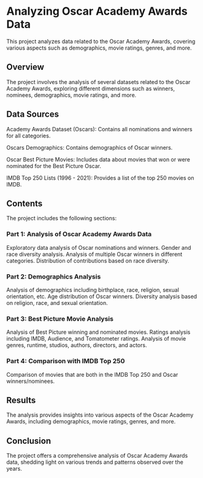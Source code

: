 # Analyzing Oscar Academy Awards Data

This project analyzes data related to the Oscar Academy Awards, covering various aspects such as demographics, movie ratings, genres, and more.

## Overview

The project involves the analysis of several datasets related to the Oscar Academy Awards, exploring different dimensions such as winners, nominees, demographics, movie ratings, and more.

## Data Sources
Academy Awards Dataset (Oscars): Contains all nominations and winners for all categories.

Oscars Demographics: Contains demographics of Oscar winners.

Oscar Best Picture Movies: Includes data about movies that won or were nominated for the Best Picture Oscar.

IMDB Top 250 Lists (1996 - 2021): Provides a list of the top 250 movies on IMDB.

## Contents
The project includes the following sections:

### Part 1: Analysis of Oscar Academy Awards Data
Exploratory data analysis of Oscar nominations and winners.
Gender and race diversity analysis.
Analysis of multiple Oscar winners in different categories.
Distribution of contributions based on race diversity.

### Part 2: Demographics Analysis
Analysis of demographics including birthplace, race, religion, sexual orientation, etc.
Age distribution of Oscar winners.
Diversity analysis based on religion, race, and sexual orientation.

### Part 3: Best Picture Movie Analysis
Analysis of Best Picture winning and nominated movies.
Ratings analysis including IMDB, Audience, and Tomatometer ratings.
Analysis of movie genres, runtime, studios, authors, directors, and actors.

### Part 4: Comparison with IMDB Top 250
Comparison of movies that are both in the IMDB Top 250 and Oscar winners/nominees.

## Results
The analysis provides insights into various aspects of the Oscar Academy Awards, including demographics, movie ratings, genres, and more.

## Conclusion
The project offers a comprehensive analysis of Oscar Academy Awards data, shedding light on various trends and patterns observed over the years.


